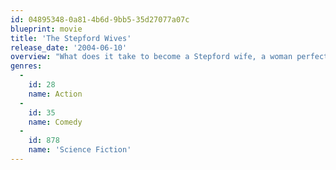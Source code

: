 ```yaml
---
id: 04895348-0a81-4b6d-9bb5-35d27077a07c
blueprint: movie
title: 'The Stepford Wives'
release_date: '2004-06-10'
overview: "What does it take to become a Stepford wife, a woman perfect beyond belief? Ask the Stepford husbands, who've created this high-tech, terrifying little town."
genres:
  -
    id: 28
    name: Action
  -
    id: 35
    name: Comedy
  -
    id: 878
    name: 'Science Fiction'
---
```


